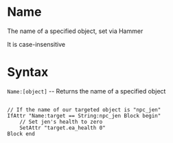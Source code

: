 # Name
<p>The name of a specified object, set via Hammer
<p>It is case-insensitive
<h1>Syntax</h1>
<p><code class="language-js">Name:[object]</code> -- Returns the name of a specified object
<pre><code class="language-js">
// If the name of our targeted object is "npc_jen"
IfAttr "Name:target == String:npc_jen Block begin"
    // Set jen's health to zero
    SetAttr "target.ea_health 0"
Block end
</code></pre>